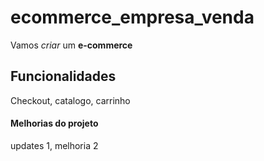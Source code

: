 # ecommerce_empresa_venda

Vamos *criar* um **e-commerce** 

## Funcionalidades 

Checkout, catalogo, carrinho 

#### Melhorias do projeto 

updates 1, melhoria 2 


